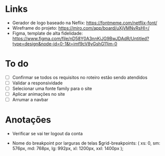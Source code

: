 # Links

- Gerador de logo baseado na Neflix:  https://fontmeme.com/netflix-font/
- Wireframe do projeto: https://miro.com/app/board/uXjVMNvRsHI=/
- Figma, template de alta fidelidade: https://www.figma.com/file/nD58Y0A3nnKiJG9BwJDAdR/Untitled?type=design&node-id=0-1&t=imf9cV8yGshG11jm-0

# To do
- [ ] Confirmar se todos os requisitos no roteiro estão sendo atendidos  
- [ ] Validar a responsividade  
- [ ] Selecionar uma fonte family para o site 
- [ ] Aplicar animações no site 
- [ ] Arrumar a navbar
  
# Anotações 
- Verificar se vai ter logout da conta 

- Nome do breakpoint por  larguras de telas 
 $grid-breakpoints: (
  xs: 0,
  sm: 576px,
  md: 768px,
  lg: 992px,
  xl: 1200px,
  xxl: 1400px
);
